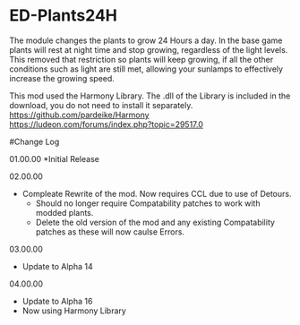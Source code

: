 # ED-Plants24H
The module changes the plants to grow 24 Hours a day. In the base game plants will rest at night time and stop growing, regardless of the light levels. This removed that restriction so plants will keep growing, if all the other conditions such as light are still met, allowing your sunlamps to effectively increase the growing speed.

This mod used the Harmony Library. The .dll of the Library is included in the download, you do not need to install it separately.
https://github.com/pardeike/Harmony
https://ludeon.com/forums/index.php?topic=29517.0


#Change Log

01.00.00
*Initial Release

02.00.00
* Compleate Rewrite of the mod. Now requires CCL due to use of Detours.
  * Should no longer require Compatability patches to work with modded plants. 
  * Delete the old version of the mod and any existing Compatability patches as these will now caulse Errors.
  
03.00.00
* Update to Alpha 14

04.00.00
* Update to Alpha 16
* Now using Harmony Library